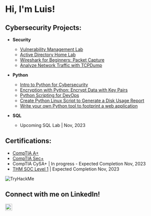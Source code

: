 <h1>Hi, I'm Luis! </h1>  

<h2> Cybersecurity Projects:</h2>

- <b>Security</b>
  - [Vulnerability Management Lab](https://github.com/Luiscvria/VulnerabilityManagementLab)
  - [Active Directory Home Lab](https://github.com/joshmadakor1/Algorithms-Practice)
  - [Wireshark for Beginners: Packet Capture](https://coursera.org/share/762bf69e11e479ded9077753910cca73)
  - [Analyze Network Traffic with TCPDump](https://coursera.org/share/4d958852e4c7948e8d74652c8ac99ae8)

 - <b>Python</b>
   - [Intro to Python for Cybersecurity](https://coursera.org/share/d575fd86dbd662b1b01905073023e143)
   - [Encryption with Python: Encrypt Data with Key Pairs](https://coursera.org/share/47b3f55043321d30daa1839890c60353)
   - [Python Scripting for DevOps](https://coursera.org/share/a81cfc28160eaaa99be0fddcb3600cf9)
   - [Create Python Linux Script to Generate a Disk Usage Report](https://coursera.org/share/01fec09a117484a1f9fc0e76fc19455f)
   - [Write your own Python tool to footprint a web application](https://coursera.org/share/caba3fd8da3300eee7fa5d62d96f8972)
  
 - <b>SQL</b>
   - Upcoming SQL Lab | Nov, 2023

<h2> Certifications:</h2>

 - [CompTIA A+](https://www.credly.com/earner/earned/badge/d71ce4f0-2f73-48b4-ac64-a7866bb90923)
 - [CompTIA Sec+](https://www.credly.com/badges/4e6b36e6-d838-4fdd-88cc-20c0128b06d0)
 - CompTIA CySA+ | In progress - Expected Completion Nov, 2023
 - [THM SOC Level 1](https://tryhackme.com/paths) | Expected Completion Nov, 2023
<img src="https://tryhackme-badges.s3.amazonaws.com/astroswim.png" alt="TryHackMe">

<h2> Connect with me on LinkedIn!</h2>

[<img align="left" alt="luiscvria| LinkedIn" width="22px" src="https://cdn.jsdelivr.net/npm/simple-icons@v3/icons/linkedin.svg" />][linkedin]

[linkedin]:https://linkedin.com/in/luiscvria


